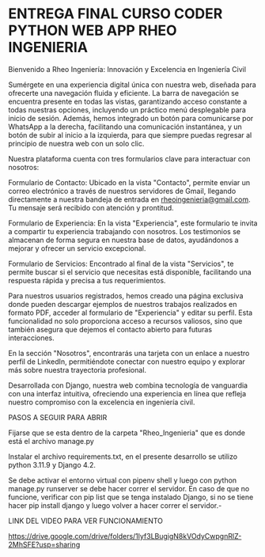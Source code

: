 # ENTREGA FINAL CURSO CODER PYTHON WEB APP RHEO INGENIERIA
Bienvenido a Rheo Ingeniería: Innovación y Excelencia en Ingeniería Civil

Sumérgete en una experiencia digital única con nuestra web, diseñada para ofrecerte una navegación fluida y eficiente. La barra de navegación se encuentra presente en todas las vistas, garantizando acceso constante a todas nuestras opciones, incluyendo un práctico menú desplegable para inicio de sesión. Además, hemos integrado un botón para comunicarse por WhatsApp a la derecha, facilitando una comunicación instantánea, y un botón de subir al inicio a la izquierda, para que siempre puedas regresar al principio de nuestra web con un solo clic.

Nuestra plataforma cuenta con tres formularios clave para interactuar con nosotros:

Formulario de Contacto: Ubicado en la vista "Contacto", permite enviar un correo electrónico a través de nuestros servidores de Gmail, llegando directamente a nuestra bandeja de entrada en rheoingenieria@gmail.com. Tu mensaje será recibido con atención y prontitud.

Formulario de Experiencia: En la vista "Experiencia", este formulario te invita a compartir tu experiencia trabajando con nosotros. Los testimonios se almacenan de forma segura en nuestra base de datos, ayudándonos a mejorar y ofrecer un servicio excepcional.

Formulario de Servicios: Encontrado al final de la vista "Servicios", te permite buscar si el servicio que necesitas está disponible, facilitando una respuesta rápida y precisa a tus requerimientos.

Para nuestros usuarios registrados, hemos creado una página exclusiva donde pueden descargar ejemplos de nuestros trabajos realizados en formato PDF, acceder al formulario de "Experiencia" y editar su perfil. Esta funcionalidad no solo proporciona acceso a recursos valiosos, sino que también asegura que dejemos el contacto abierto para futuras interacciones.

En la sección "Nosotros", encontrarás una tarjeta con un enlace a nuestro perfil de LinkedIn, permitiéndote conectar con nuestro equipo y explorar más sobre nuestra trayectoria profesional.

Desarrollada con Django, nuestra web combina tecnología de vanguardia con una interfaz intuitiva, ofreciendo una experiencia en línea que refleja nuestro compromiso con la excelencia en ingeniería civil.

PASOS A SEGUIR PARA ABRIR

Fijarse que se esta dentro de la carpeta "Rheo_Ingenieria" que es donde está el archivo manage.py

Instalar el archivo requirements.txt, en el presente desarrollo se utilizo python 3.11.9 y Django 4.2. 

Se debe activar el entorno virtual con pipenv shell y luego con python manage.py runserver se debe hacer correr el servidor. En caso de que no funcione, verificar con pip list que se tenga instalado Django, si no se tiene hacer pip install django y luego volver a hacer correr el servidor.-

LINK DEL VIDEO PARA VER FUNCIONAMIENTO

https://drive.google.com/drive/folders/1lyf3LBugigN8kVOdyCwpgnRlZ-2MhSFE?usp=sharing
